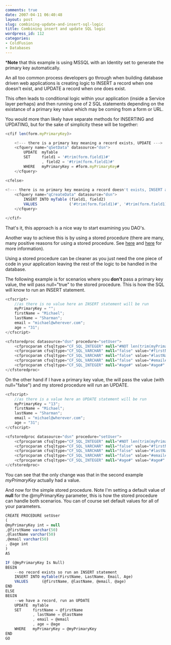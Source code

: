 ```yaml
---
comments: true
date: 2007-04-11 06:40:48
layout: post
slug: combining-update-and-insert-sql-logic
title: Combining insert and update SQL logic
wordpress_id: 112
categories:
- ColdFusion
- Databases
---
```


***Note** that this example is using MSSQL with an Identity set to generate the primary key automatically.

An all too common process developers go through when building database driven web applications is creating logic to INSERT a record when one doesn't exist, and UPDATE a record when one does exist.

This often leads to conditional logic within your application (inside a Service layer perhaps) and then running one of 2 SQL statements depending on the existance of a primary key value which may be coming from a form or URL. 

You would more than likely have separate methods for INSERTING and UPDATING, but for the sake of simplicity these will be together:
``` javascript
<cfif len(form.myPrimaryKey)>

	<!--- there is a primary key meaning a record exists, UPDATE --->
	<cfquery name="qSetData" datasource="dsn">
		UPDATE	myTable
		SET		field1 = '#trim(form.field1)#'
				, field2 = '#trim(form.field1)#'
		WHERE	myPrimaryKey = #form.myPrimaryKey#
	</cfquery>

<cfelse>
	
<!--- there is no primary key meaning a record doesn't exists, INSERT a new row --->
	<cfquery name="qCreateData" datasource="dsn">
		INSERT INTO	myTable	(field1, field2)
		VALUES				('#trim(form.field1)#', '#trim(form.field1)#')
	</cfquery>

</cfif>
```

That's it, this approach is a nice way to start examining you DAO's.

Another way to achieve this is by using a stored procedure (there are many, many positive reasons for using a stored procedure. See [here](http://www.chapter31.com/2006/03/16/cfstoredproc-vs-cfquery/) and [here](http://www.chapter31.com/2007/02/04/cfqueryparam-and-conditional-handling-of-nulls/) for more information).

Using a stored procedure can be cleaner as you just need the one piece of code in your application leaving the rest of the logic to be handled in the database.

The following example is for scenarios where you **don't** pass a primary key value, the <cfprocparam> will pass null="true" to the stored procedure. This is how the SQL will know to run an INSERT statement.

``` javascript
<cfscript>
	//as there is no value here an INSERT statement will be run
	myPrimaryKey = "";
	firstName = "Michael";
	lastName = "Sharman";
	email = "michael@wherever.com";
	age = "31";
</cfscript>

<cfstoredproc datasource="dsn" procedure="setUser">
	<cfprocparam cfsqltype="CF_SQL_INTEGER" null="#NOT len(trim(myPrimaryKey))#" value="#myPrimaryKey#" />
	<cfprocparam cfsqltype="CF_SQL_VARCHAR" null="false" value="#firstName#" />
	<cfprocparam cfsqltype="CF_SQL_VARCHAR" null="false" value="#lastName#" />
	<cfprocparam cfsqltype="CF_SQL_VARCHAR" null="false" value="#email#" />		
	<cfprocparam cfsqltype="CF_SQL_INTEGER" null="#age#" value="#age#" />
</cfstoredproc>
```

On the other hand if I have a primary key value, the <cfprocparam> will pass the value (with null="false") and my stored procedure will run an UPDATE.

``` javascript
<cfscript>
	//as there is a value here an UPDATE statement will be run
	myPrimaryKey = "13";
	firstName = "Michael";
	lastName = "Sharman";
	email = "michael@wherever.com";
	age = "31";
</cfscript>

<cfstoredproc datasource="dsn" procedure="setUser">
	<cfprocparam cfsqltype="CF_SQL_INTEGER" null="#NOT len(trim(myPrimaryKey))#" value="#myPrimaryKey#" />
	<cfprocparam cfsqltype="CF_SQL_VARCHAR" null="false" value="#firstName#" />
	<cfprocparam cfsqltype="CF_SQL_VARCHAR" null="false" value="#lastName#" />
	<cfprocparam cfsqltype="CF_SQL_VARCHAR" null="false" value="#email#" />		
	<cfprocparam cfsqltype="CF_SQL_INTEGER" null="#age#" value="#age#" />
</cfstoredproc>
```

You can see that the only change was that in the second example _myPrimaryKey_ actually had a value.

And now for the simple stored procedure. Note I'm setting a default value of **null** for the @myPrimaryKey parameter, this is how the stored procedure can handle both scenarios. You can of course set default values for all of your parameters.

``` javascript
CREATE PROCEDURE setUser
(
@myPrimaryKey int = null
,@firstName varchar(50)
,@lastName varchar(50)
,@email varchar(50)
, @age int
)
AS

IF (@myPrimaryKey Is Null)
BEGIN
	--no record exists so run an INSERT statement
	INSERT INTO	myTable(FirstName, LastName, Email, Age)
	VALUES		(@firstName, @lastName, @email, @age)
END
ELSE
BEGIN
	--we have a record, run an UPDATE
	UPDATE	myTable
	SET		firstName = @firstName
			, lastName = @lastName
			, email = @email
			, age = @age
	WHERE	myPrimaryKey = @myPrimaryKey
END
GO
```

